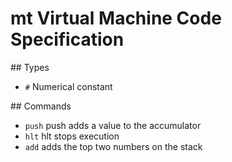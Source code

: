 # mt Virtual Machine Code Specification

## Types

- `#` Numerical constant

## Commands

- `push` push adds a value to the accumulator
- `hlt` hlt stops execution
- `add` adds the top two numbers on the stack
